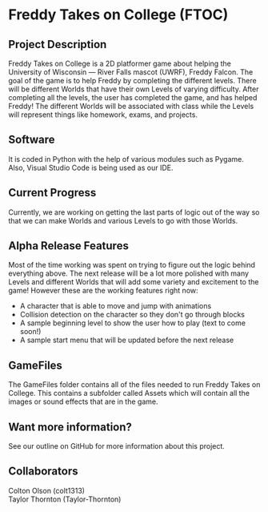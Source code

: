 # Freddy Takes on College (FTOC)

## Project Description
Freddy Takes on College is a 2D platformer game about helping the University of Wisconsin — River Falls mascot (UWRF), Freddy Falcon. The goal of the game is to help Freddy by completing the different levels. There will be different Worlds that have their own Levels of varying difficulty. After completing all the levels, the user has completed the game, and has helped Freddy! The different Worlds will be associated with class while the Levels will represent things like homework, exams, and projects. 

## Software 
It is coded in Python with the help of various modules such as Pygame. Also, Visual Studio Code is being used as our IDE.

## Current Progress
Currently, we are working on getting the last parts of logic out of the way so that we can make Worlds and various Levels to go with those Worlds.

## Alpha Release Features
Most of the time working was spent on trying to figure out the logic behind everything above. The next release will be a lot more polished with many Levels and different Worlds that will add some variety and excitement to the game! However these are the working features right now:

- A character that is able to move and jump with animations
- Collision detection on the character so they don't go through blocks
- A sample beginning level to show the user how to play (text to come soon!)
- A sample start menu that will be updated before the next release

## GameFiles 
The GameFiles folder contains all of the files needed to run Freddy Takes on College. This contains a subfolder called Assets which will contain all the images or sound effects that are in the game.

## Want more information?
See our outline on GitHub for more information about this project.

## Collaborators
Colton Olson (colt1313) <br />
Taylor Thornton (Taylor-Thornton)
